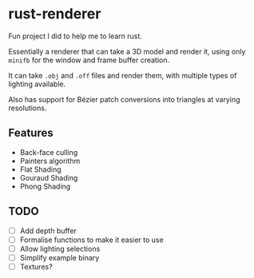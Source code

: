 # rust-renderer

Fun project I did to help me to learn rust.

Essentially a renderer that can take a 3D model and render it, using only `minifb` for the window and frame buffer creation.

It can take `.obj` and `.off` files and render them, with multiple types of lighting available.

Also has support for Bézier patch conversions into triangles at varying resolutions.

## Features

- Back-face culling
- Painters algorithm
- Flat Shading
- Gouraud Shading
- Phong Shading

## TODO

- [ ] Add depth buffer
- [ ] Formalise functions to make it easier to use
- [ ] Allow lighting selections
- [ ] Simplify example binary
- [ ] Textures?
